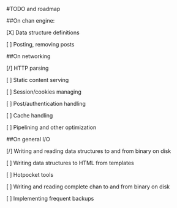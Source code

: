 #TODO and roadmap

##On chan engine:

[X] Data structure definitions

[ ] Posting, removing posts

##On networking

[/] HTTP parsing

[ ] Static content serving

[ ] Session/cookies managing

[ ] Post/authentication handling

[ ] Cache handling

[ ] Pipelining and other optimization

##On general I/O

[/] Writing and reading data structures to and from binary on disk

[ ] Writing data structures to HTML from templates

[ ] Hotpocket tools

[ ] Writing and reading complete chan to and from binary on disk

[ ] Implementing frequent backups


